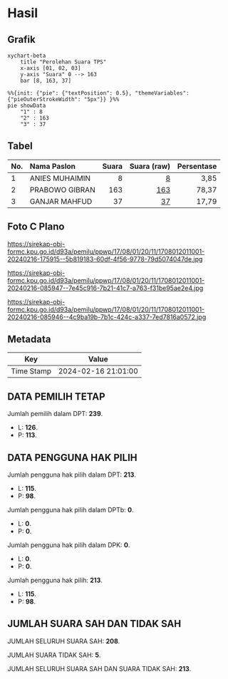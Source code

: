 # Hasil

## Grafik

```mermaid
xychart-beta
    title "Perolehan Suara TPS"
    x-axis [01, 02, 03]
    y-axis "Suara" 0 --> 163
    bar [8, 163, 37]
```

```mermaid
%%{init: {"pie": {"textPosition": 0.5}, "themeVariables": {"pieOuterStrokeWidth": "5px"}} }%%
pie showData
    "1" : 8
    "2" : 163
    "3" : 37
```

## Tabel

| No. | Nama Paslon    | Suara | Suara (raw) | Persentase |
|:--- |:-------------- | -----:| -----------:| ----------:|
| 1   | ANIES MUHAIMIN | 8     | [8][p-1]    | 3,85       |
| 2   | PRABOWO GIBRAN | 163   | [163][p-2]  | 78,37      |
| 3   | GANJAR MAHFUD  | 37    | [37][p-3]   | 17,79      |


[p-1]: https://github.com/gigit-pemilu/pemilu-2024-17-bengkulu/blob/main/pilpres/hitung-suara/sub/17-bengkulu/sub/08-kepahiang/sub/01-bermani-ilir/sub/2011-bukit-menyan/sub/001-tps/sub/paslon-1.txt
[p-2]: https://github.com/gigit-pemilu/pemilu-2024-17-bengkulu/blob/main/pilpres/hitung-suara/sub/17-bengkulu/sub/08-kepahiang/sub/01-bermani-ilir/sub/2011-bukit-menyan/sub/001-tps/sub/paslon-2.txt
[p-3]: https://github.com/gigit-pemilu/pemilu-2024-17-bengkulu/blob/main/pilpres/hitung-suara/sub/17-bengkulu/sub/08-kepahiang/sub/01-bermani-ilir/sub/2011-bukit-menyan/sub/001-tps/sub/paslon-3.txt

## Foto C Plano

https://sirekap-obj-formc.kpu.go.id/d93a/pemilu/ppwp/17/08/01/20/11/1708012011001-20240216-175915--5b819183-60df-4f56-9778-79d5074047de.jpg

https://sirekap-obj-formc.kpu.go.id/d93a/pemilu/ppwp/17/08/01/20/11/1708012011001-20240216-085947--7e45c916-7b21-41c7-a763-f31be95ae2e4.jpg

https://sirekap-obj-formc.kpu.go.id/d93a/pemilu/ppwp/17/08/01/20/11/1708012011001-20240216-085946--4c9ba19b-7b1c-424c-a337-7ed7816a0572.jpg


## Metadata

| Key        | Value               |
| ---------- | ------------------- |
| Time Stamp | 2024-02-16 21:01:00 |


## DATA PEMILIH TETAP

Jumlah pemilih dalam DPT: **239**.
 * L: **126**.
 * P: **113**.

## DATA PENGGUNA HAK PILIH

Jumlah pengguna hak pilih dalam DPT: **213**.
 * L: **115**.
 * P: **98**.

Jumlah pengguna hak pilih dalam DPTb: **0**.
 * L: **0**.
 * P: **0**.

Jumlah pengguna hak pilih dalam DPK: **0**.
 * L: **0**.
 * P: **0**.

Jumlah pengguna hak pilih: **213**.
 * L: **115**.
 * P: **98**.

## JUMLAH SUARA SAH DAN TIDAK SAH

JUMLAH SELURUH SUARA SAH: **208**.

JUMLAH SUARA TIDAK SAH: **5**.

JUMLAH SELURUH SUARA SAH DAN SUARA TIDAK SAH: **213**.


